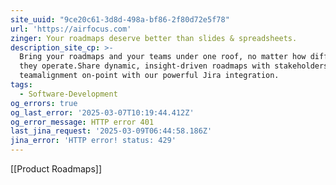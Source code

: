 ```yaml
---
site_uuid: "9ce20c61-3d8d-498a-bf86-2f80d72e5f78"
url: 'https://airfocus.com'
zinger: Your roadmaps deserve better than slides & spreadsheets.
description_site_cp: >-
  Bring your roadmaps and your teams under one roof, no matter how differently
  they operate.Share dynamic, insight-driven roadmaps with stakeholders, keeping
  teamalignment on-point with our powerful Jira integration.
tags:
  - Software-Development
og_errors: true
og_last_error: '2025-03-07T10:19:44.412Z'
og_error_message: HTTP error 401
last_jina_request: '2025-03-09T06:44:58.186Z'
jina_error: 'HTTP error! status: 429'
---
```

[[Product Roadmaps]]

